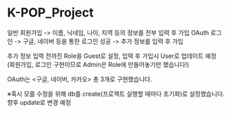 # K-POP_Project

일반 회원가입 -> 이름, 닉네임, 나이, 지역 등의 정보를 전부 입력 후 가입
OAuth 로그인 -> 구글, 네이버 등을 통한 로그인 성공 -> 추가 정보를 입력 후 가입

추가 정보 입력 전까진 Role을 Guest로 설정, 입력 후 가입시 User로 업데이트 예정
(회원가입, 로그인 구현이므로 Admin은 Role에 만들어놓기만 했습니다!)

OAuth는 <구글, 네이버, 카카오> 총 3개로 구현했습니다.

※혹시 모를 수정을 위해 db를 create(프로젝트 실행할 때마다 초기화)로 설정했습니다.
향후 update로 변경 예정
